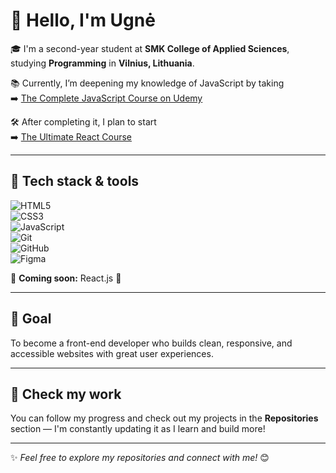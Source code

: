 # 👋 Hello, I'm Ugnė

🎓 I'm a second-year student at **SMK College of Applied Sciences**, studying **Programming** in **Vilnius, Lithuania**.

📚 Currently, I’m deepening my knowledge of JavaScript by taking  
➡️ [The Complete JavaScript Course on Udemy](https://www.udemy.com/course/the-complete-javascript-course/?couponCode=ST13MT80425G1)  

🛠 After completing it, I plan to start  
➡️ [The Ultimate React Course](https://www.udemy.com/course/the-ultimate-react-course/?couponCode=ST13MT80425G1)

---

## 🚀 Tech stack & tools

![HTML5](https://img.shields.io/badge/-HTML5-E34F26?style=for-the-badge&logo=html5&logoColor=white)  
![CSS3](https://img.shields.io/badge/-CSS3-1572B6?style=for-the-badge&logo=css3&logoColor=white)  
![JavaScript](https://img.shields.io/badge/-JavaScript-F7DF1E?style=for-the-badge&logo=javascript&logoColor=black)  
![Git](https://img.shields.io/badge/-Git-F05032?style=for-the-badge&logo=git&logoColor=white)  
![GitHub](https://img.shields.io/badge/-GitHub-181717?style=for-the-badge&logo=github&logoColor=white)  
![Figma](https://img.shields.io/badge/-Figma-F24E1E?style=for-the-badge&logo=figma&logoColor=white)

🧠 **Coming soon:** React.js 👀

---

## 🎯 Goal

To become a front-end developer who builds clean, responsive, and accessible websites with great user experiences.

---

## 📁 Check my work

You can follow my progress and check out my projects in the **Repositories** section — I'm constantly updating it as I learn and build more!

---

✨ *Feel free to explore my repositories and connect with me!* 😊

